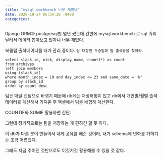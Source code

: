 ```yaml
---
title: "mysql workbench 너무 재밌네"
date: 2020-10-24 08:54:28 -0400
categories: 
---
```


Django ORM과 postgresql만 몇년 썼는데 
간만에 mysql workbench 로 sql 쿼리 날려서 데이터 뽑아보고 있자니 너무 재밌다. 


북클럽 출석데이터를 내가 관리 중이다.  `팀 대항전 우승팀과 팀 출석왕을 찾아라.`

```
select slack_id, nick, display_name, count(*) as count
from archives
left join members
using (slack_id)
where month_index = 10 and day_index <= 23 and same_date = 'N' 
group by slack_id
order by count desc
```


팀은 매달 랜덤으로 바뀌기 때문에 db에는 저장해놓지 않고 
db에서 개인별/월별 출석 데이터를 계산해서 가져온 후 
엑셀에서 팀을 배합해 계산한다.

COUNTIF와 SUMIF 활용하면 간단. 

그런데 장기적으로는 팀을 저장하는 게 편하긴 할 듯 하다.

이 db가 다른 분이 만들어서 내게 공유를 해준 것이라, 내가 schema에 변화를 가하기는 조금 어렵겠다. 

그래도 지금 주어진 것만으로도 이것저것 활용해볼 수 있을 것 같다.  